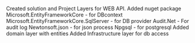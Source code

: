 Created solution and Project Layers for WEB API. 
Added nuget package
  Microsoft.EntityFrameworkCore - for DBcontext
  Microsoft.EntityFrameworkCore.SqlServer - for DB provider
  Audit.Net - For audit log
  Newtonsoft.json - for json process
  Npgsql - for postgresql
Added domain layer with entities
Added Infrastructure layer for db access
